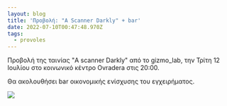 ```yaml
---
layout: blog
title: 'Προβολή: "A Scanner Darkly" + bar'
date: 2022-07-10T00:47:48.970Z
tags:
  - provoles
---
```

Προβολή της ταινίας "A scanner Darkly" από το gizmo_lab, την Τρίτη 12 Ιουλίου στο κοινωνικό κέντρο Ovradera στις 20:00.

Θα ακολουθήσει bar οικονομικής ενίσχυσης του εγχειρήματος.

![](/images/a-scanner-darkly.jpg)